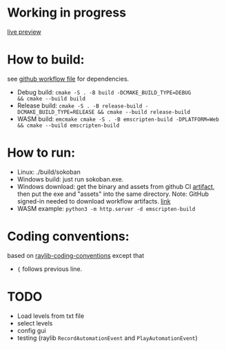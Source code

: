 # Working in progress

[live preview](https://casavaca.github.io/raylib-games-sokoban/sokoban.html)

# How to build:

see [github workflow file](https://github.com/casavaca/raylib-games-sokoban/blob/master/.github/workflows/cmake-multi-platform.yml) for dependencies.

+ Debug build:   `cmake -S . -B build -DCMAKE_BUILD_TYPE=DEBUG           && cmake --build build`
+ Release build: `cmake -S . -B release-build -DCMAKE_BUILD_TYPE=RELEASE && cmake --build release-build`
+ WASM build:    `emcmake cmake -S . -B emscripten-build -DPLATFORM=Web  && cmake --build emscripten-build`

# How to run:

+ Linux: ./build/sokoban
+ Windows build: just run sokoban.exe.
+ Windows download: get the binary and assets from github CI [artifact](https://github.com/casavaca/raylib-games-sokoban/actions/workflows/cmake-multi-platform.yml), then put the exe and "assets" into the same directory. Note: GitHub signed-in needed to download workflow artifacts. [link](https://docs.github.com/en/actions/managing-workflow-runs/downloading-workflow-artifacts)
+ WASM example: `python3 -m http.server -d emscripten-build`

# Coding conventions:

based on [raylib-coding-conventions](https://github.com/raysan5/raylib/wiki/raylib-coding-conventions)
except that

+ `{` follows previous line.

# TODO

+ Load levels from txt file
+ select levels
+ config gui
+ testing (raylib `RecordAutomationEvent` and `PlayAutomationEvent`)
